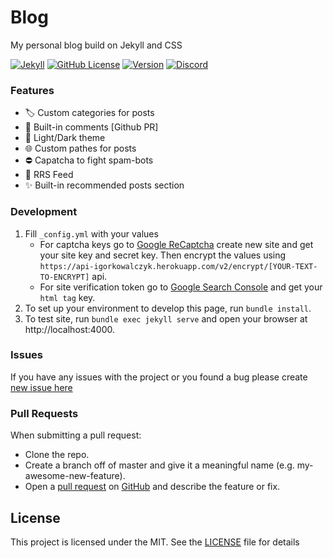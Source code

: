 # Blog
My personal blog build on Jekyll and CSS

[![Jekyll](https://img.shields.io/github/workflow/status/igorkowalczyk/blog/Jekyll?style=flat-square&logo=github&color=%2334D058)](https://igorkowalczyk.github.io/blog)
[![GitHub License](https://img.shields.io/github/license/igorkowalczyk/blog?color=%2334D058&logo=github&style=flat-square)](https://igorkowalczyk.github.io/blog/license.txt)
[![Version](https://img.shields.io/github/v/release/igorkowalczyk/blog?color=%2334D058&logo=github&style=flat-square)](https://github.com/igorkowalczyk/blog/releases)
[![Discord](https://img.shields.io/discord/666599184844980224?color=%2334D058&logo=discord&style=flat-square&logoColor=7289da)](https://igorkowalczyk.github.io/majobot/server)

### Features
- 🏷️ Custom categories for posts
- 📝 Built-in comments [Github PR]
- 🌃 Light/Dark theme
- 🌐 Custom pathes for posts
- ⛔ Capatcha to fight spam-bots
- 📶 RRS Feed
- ✨ Built-in recommended posts section

### Development
1. Fill `_config.yml` with your values
    * For captcha keys go to [Google ReCaptcha](https://developers.google.com/recaptcha) create new site and get your site key and secret key. Then encrypt the values using `https://api-igorkowalczyk.herokuapp.com/v2/encrypt/[YOUR-TEXT-TO-ENCRYPT]` api. 
    * For site verification token go to [Google Search Console](https://search.google.com/search-console) and get your `html tag` key.
2. To set up your environment to develop this page, run `bundle install`.
3. To test site, run `bundle exec jekyll serve` and open your browser at http://localhost:4000.

### Issues
If you have any issues with the project or you found a bug please create [new issue here](https://github.com/igorkowalczyk/blog/issues)

### Pull Requests
When submitting a pull request:

- Clone the repo.
- Create a branch off of master and give it a meaningful name (e.g. my-awesome-new-feature).
- Open a [pull request](https://github.com/igorkowalczyk/blog/pulls) on [GitHub](https://github.com) and describe the feature or fix.

## License
This project is licensed under the MIT. See the [LICENSE](https://github.com/igorkowalczyk/blog/blob/master/license.md) file for details
